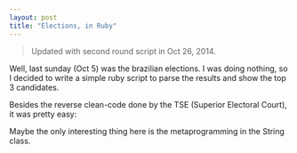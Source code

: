 ```yaml
---
layout: post
title: "Elections, in Ruby"
---
```


> Updated with second round script in Oct 26, 2014.

Well, last sunday (Oct 5) was the brazilian elections. I was doing nothing, so
I decided to write a simple ruby script to parse the results and show the
top 3 candidates.

Besides the reverse clean-code done by the TSE (Superior Electoral Court),
it was pretty easy:

<script src="https://gist.github.com/caarlos0/88ec017ad687c883581a.js"></script>

Maybe the only interesting thing here is the metaprogramming in the String
class.
